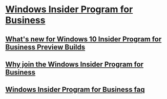 # [Windows Insider Program for Business](index.md)
## [What's new for Windows 10 Insider Program for Business Preview Builds](wip-4-biz-whats-new.md)
## [Why join the Windows Insider Program for Business](wip-4-biz-why-join.md)
## [Windows Insider Program for Business faq](wip-4-biz-faq.md)
